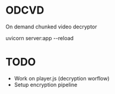 # ODCVD
On demand chunked video decryptor

uvicorn server:app --reload

# TODO
- Work on player.js (decryption worflow)
- Setup encryption pipeline